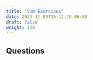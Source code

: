 ```yaml
---
title: "Vim Exercises"
date: 2021-11-09T15:12:20-06:00
draft: false
weight: 120
---
```


## Questions